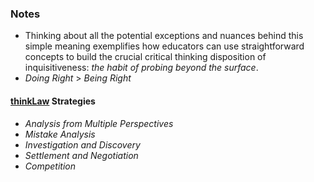 
### Notes

* Thinking about all the potential exceptions and nuances behind this simple meaning exemplifies how educators can use straightforward concepts to build the crucial critical thinking disposition of inquisitiveness: *the habit of probing beyond the surface*.
* *Doing Right* > *Being Right*

#### [thinkLaw](https://thinklaw.us) Strategies

* *Analysis from Multiple Perspectives*
* *Mistake Analysis*
* *Investigation and Discovery*
* *Settlement and Negotiation*
* *Competition*